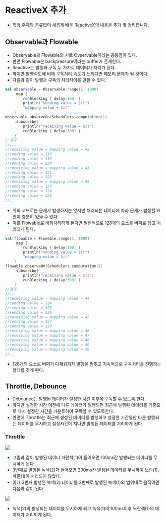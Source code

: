 # ReactiveX 추가

- 특정 주제와 분류없이 새롭게 배운 ReactiveX의 내용을 추가 및 정리합니다.

## Observable과 Flowable

- Observable과 Flowable의 서로 Ovservable이라는 공통점이 있다.
- 반면 Flowable은 backpressure이라는 buffer가 존재한다.
- Reactive는 발행과 구독 두 가지로 데이터가 처리가 된다.
- 하지만 발행속도에 비해 구독처리 속도가 느리다면 메모리 문제가 될 것이다.
- 다음과 같이 발행과 구독의 처리차이를 만들 수 있다.

```kotlin
val observable = Observable.range(1, 1000)
    .map {
        runBlocking { delay(100) }
        println("sending value = $it")
        "mapping value = $it"
    }
observable.observeOn(Schedulers.computation())
    .subscribe{
        println("receiving value = $it")
        runBlocking { delay(300) }
    }
//결과
//...
//receiving value = mapping value = 42
//sending value = 118
//sending value = 119
//sending value = 120
//receiving value = mapping value = 43
//sending value = 121
//sending value = 122
//receiving value = mapping value = 44
//sending value = 123
//sending value = 124
//sending value = 125
//...
```

- 위의 코드로는 문제가 발생하지는 않지만 처리되는 데이터에 따라 문제가 발생할 요인이 충분히 있을 수 있다.
- 이를 Flowable로 바꿔처리하게 된다면 일반적으로 128개의 요소를 버퍼로 담고 처리되게 된다.

```kotlin
val flowable = Flowable.range(1, 1000)
    .map {
        runBlocking { delay(100) }
        println("sending value = $it")
        "mapping value = $it"
    }
flowable.observeOn(Schedulers.computation())
    .subscribe{
        println("receiving value = $it")
        runBlocking { delay(300) }
    }
//결과
//...
//receiving value = mapping value = 44
//sending value = 124
//sending value = 125
//sending value = 126
//receiving value = mapping value = 45
//sending value = 127
//sending value = 128
//receiving value = mapping value = 46
//receiving value = mapping value = 47
//receiving value = mapping value = 48
//receiving value = mapping value = 49
//receiving value = mapping value = 50
//...
```

- 128개의 요소로 버퍼가 다채워지자 발행을 멈추고 지속적으로 구독처리를 진행하는 형태를 갖게 된다.

## Throttle, Debounce

- Debounce는 발행된 데이터가 설정한 시간 이후에 구독할 수 있도록 한다.
- 하지만 설정한 시간 이전에 다른 데이터가 발행되면 최근에 발행된 데이터를 기준으로 다시 설정한 시간을 카운트하여 구독할 수 있도록한다.
- 반면에 Throttle는 최근에 생성된 데이터를 발행하고 설정한 시간동안 다른 발행되는 데이터를 무시하고 설정시간이 지나면 발행된 데이터를 처리하게 된다.

### Throttle

<div><img src="https://user-images.githubusercontent.com/58923717/111862377-5b9d4580-8998-11eb-9a05-4efb0403546f.JPG"/></div>

- 그림과 같이 발행된 데이터 파란색(1)이 들어오면 100ms간 발행되는 데이터를 무시하게 된다.
- 3번째로 발행된 녹색(2)가 들어오면 200ms간 발생된 데이터를 무시하여 노란(1), 파란(1)이 처리되지 않았다.
- 이때 3번째 발행된 녹색(2) 데이터를 2번째로 발행된 녹색(1)의 범위내로 움직이면 다음과 같이 된다.

<div><img src="https://user-images.githubusercontent.com/58923717/111862433-a8811c00-8998-11eb-88a6-59e6214618fc.JPG"/></div>

- 녹색(2)의 발생되는 데이터를 무시하게 되고 녹색(1)의 100ms이후 노란색(1)의 데이터가 처리되게 된다.

